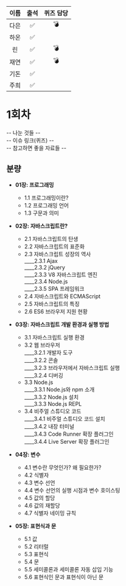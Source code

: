 |이름|출석|퀴즈 담당|
|:--:|:--:|:--:|
|다은|✅|💣|
|하온|✅||
|린|✅|💣|
|재연|✅|💣|
|기돈|✅||
|주희|✅||

# 1회차
-- 나눈 것들 --  
-- 이슈 링크(퀴즈) --  
-- 참고하면 좋을 자료들 --  

## 분량

- **01장: 프로그래밍**  
    - 1.1 프로그래밍이란?  
    - 1.2 프로그래밍 언어  
    - 1.3 구문과 의미  
      
- **02장: 자바스크립트란?**  
    - 2.1 자바스크립트의 탄생  
    - 2.2 자바스크립트의 표준화  
    - 2.3 자바스크립트 성장의 역사  
      ____2.3.1 Ajax  
      ____2.3.2 jQuery  
      ____2.3.3 V8 자바스크립트 엔진  
      ____2.3.4 Node.js  
      ____2.3.5 SPA 프레임워크  
    - 2.4 자바스크립트와 ECMAScript  
    - 2.5 자바스크립트의 특징  
    - 2.6 ES6 브라우저 지원 현황  
    
- **03장: 자바스크립트 개발 환경과 실행 방법**  
   -  3.1 자바스크립트 실행 환경  
    - 3.2 웹 브라우저  
      ____3.2.1 개발자 도구  
      ____3.2.2 콘솔  
      ____3.2.3 브라우저에서 자바스크립트 실행  
      ____3.2.4 디버깅  
    - 3.3 Node.js  
      ____3.3.1 Node.js와 npm 소개  
      ____3.3.2 Node.js 설치  
      ____3.3.3 Node.js REPL  
    - 3.4 비주얼 스튜디오 코드  
      ____3.4.1 비주얼 스튜디오 코드 설치  
      ____3.4.2 내장 터미널  
      ____3.4.3 Code Runner 확장 플러그인  
      ____3.4.4 Live Server 확장 플러그인  
    
- **04장: 변수**
    - 4.1 변수란 무엇인가? 왜 필요한가?
    - 4.2 식별자
    - 4.3 변수 선언
    - 4.4 변수 선언의 실행 시점과 변수 호이스팅
    - 4.5 값의 할당
    - 4.6 값의 재할당
    - 4.7 식별자 네이밍 규칙
    
- **05장: 표현식과 문**
    - 5.1 값
    - 5.2 리터럴
    - 5.3 표현식
    - 5.4 문
    - 5.5 세미콜론과 세미콜론 자동 삽입 기능
    - 5.6 표현식인 문과 표현식이 아닌 문
